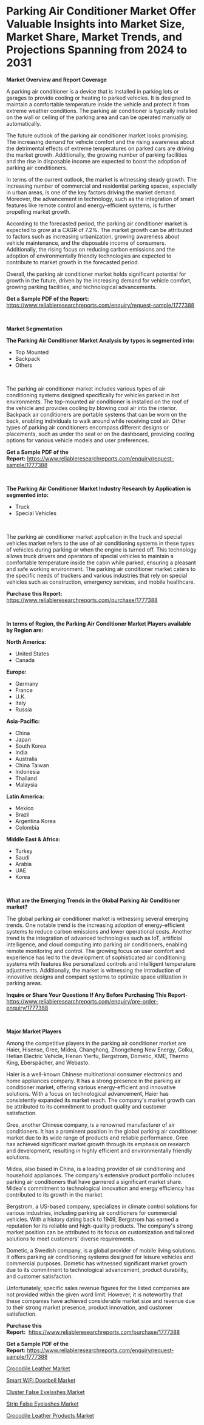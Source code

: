 <p><h1>Parking Air Conditioner Market Offer Valuable Insights into Market Size, Market Share, Market Trends, and Projections Spanning from 2024 to 2031</h1></p><p><strong>Market Overview and Report Coverage</strong></p>
<p><p>A parking air conditioner is a device that is installed in parking lots or garages to provide cooling or heating to parked vehicles. It is designed to maintain a comfortable temperature inside the vehicle and protect it from extreme weather conditions. The parking air conditioner is typically installed on the wall or ceiling of the parking area and can be operated manually or automatically.</p><p>The future outlook of the parking air conditioner market looks promising. The increasing demand for vehicle comfort and the rising awareness about the detrimental effects of extreme temperatures on parked cars are driving the market growth. Additionally, the growing number of parking facilities and the rise in disposable income are expected to boost the adoption of parking air conditioners.</p><p>In terms of the current outlook, the market is witnessing steady growth. The increasing number of commercial and residential parking spaces, especially in urban areas, is one of the key factors driving the market demand. Moreover, the advancement in technology, such as the integration of smart features like remote control and energy-efficient systems, is further propelling market growth.</p><p>According to the forecasted period, the parking air conditioner market is expected to grow at a CAGR of 7.2%. The market growth can be attributed to factors such as increasing urbanization, growing awareness about vehicle maintenance, and the disposable income of consumers. Additionally, the rising focus on reducing carbon emissions and the adoption of environmentally friendly technologies are expected to contribute to market growth in the forecasted period.</p><p>Overall, the parking air conditioner market holds significant potential for growth in the future, driven by the increasing demand for vehicle comfort, growing parking facilities, and technological advancements.</p></p>
<p><strong>Get a Sample PDF of the Report:</strong> <a href="https://www.reliableresearchreports.com/enquiry/request-sample/1777388">https://www.reliableresearchreports.com/enquiry/request-sample/1777388</a></p>
<p>&nbsp;</p>
<p><strong>Market Segmentation</strong></p>
<p><strong>The Parking Air Conditioner Market Analysis by types is segmented into:</strong></p>
<p><ul><li>Top Mounted</li><li>Backpack</li><li>Others</li></ul></p>
<p>&nbsp;</p>
<p><p>The parking air conditioner market includes various types of air conditioning systems designed specifically for vehicles parked in hot environments. The top-mounted air conditioner is installed on the roof of the vehicle and provides cooling by blowing cool air into the interior. Backpack air conditioners are portable systems that can be worn on the back, enabling individuals to walk around while receiving cool air. Other types of parking air conditioners encompass different designs or placements, such as under the seat or on the dashboard, providing cooling options for various vehicle models and user preferences.</p></p>
<p><strong>Get a Sample PDF of the Report:</strong>&nbsp;<a href="https://www.reliableresearchreports.com/enquiry/request-sample/1777388">https://www.reliableresearchreports.com/enquiry/request-sample/1777388</a></p>
<p>&nbsp;</p>
<p><strong>The Parking Air Conditioner Market Industry Research by Application is segmented into:</strong></p>
<p><ul><li>Truck</li><li>Special Vehicles</li></ul></p>
<p>&nbsp;</p>
<p><p>The parking air conditioner market application in the truck and special vehicles market refers to the use of air conditioning systems in these types of vehicles during parking or when the engine is turned off. This technology allows truck drivers and operators of special vehicles to maintain a comfortable temperature inside the cabin while parked, ensuring a pleasant and safe working environment. The parking air conditioner market caters to the specific needs of truckers and various industries that rely on special vehicles such as construction, emergency services, and mobile healthcare.</p></p>
<p><strong>Purchase this Report:</strong>&nbsp; <a href="https://www.reliableresearchreports.com/purchase/1777388">https://www.reliableresearchreports.com/purchase/1777388</a></p>
<p>&nbsp;</p>
<p><strong>In terms of Region, the Parking Air Conditioner Market Players available by Region are:</strong></p>
<p>
    <p> <strong> North America: </strong>
        <ul>
            <li>United States</li>
            <li>Canada</li>
        </ul>
        </p> 
    <p> <strong> Europe: </strong>
        <ul>
            <li>Germany</li>
            <li>France</li>
            <li>U.K.</li>
            <li>Italy</li>
            <li>Russia</li>
        </ul>
        </p> 
    <p> <strong> Asia-Pacific: </strong>
        <ul>
            <li>China</li>
            <li>Japan</li>
            <li>South Korea</li>
            <li>India</li>
            <li>Australia</li>
            <li>China Taiwan</li>
            <li>Indonesia</li>
            <li>Thailand</li>
            <li>Malaysia</li>
        </ul>
        </p> 
    <p> <strong> Latin America: </strong>
        <ul>
            <li>Mexico</li>
            <li>Brazil</li>
            <li>Argentina Korea</li>
            <li>Colombia</li>
        </ul>
        </p> 
    <p> <strong> Middle East & Africa: </strong>
        <ul>
            <li>Turkey</li>
            <li>Saudi</li>
            <li>Arabia</li>
            <li>UAE</li>
            <li>Korea</li>
        </ul>
    </p>
    </p>
<p>&nbsp;</p>
<p><strong>What are the Emerging Trends in the Global Parking Air Conditioner market?</strong></p>
<p><p>The global parking air conditioner market is witnessing several emerging trends. One notable trend is the increasing adoption of energy-efficient systems to reduce carbon emissions and lower operational costs. Another trend is the integration of advanced technologies such as IoT, artificial intelligence, and cloud computing into parking air conditioners, enabling remote monitoring and control. The growing focus on user comfort and experience has led to the development of sophisticated air conditioning systems with features like personalized controls and intelligent temperature adjustments. Additionally, the market is witnessing the introduction of innovative designs and compact systems to optimize space utilization in parking areas.</p></p>
<p><strong>Inquire or Share Your Questions If Any Before Purchasing This Report</strong>- <a href="https://www.reliableresearchreports.com/enquiry/pre-order-enquiry/1777388">https://www.reliableresearchreports.com/enquiry/pre-order-enquiry/1777388</a></p>
<p>&nbsp;</p>
<p><strong>Major Market Players</strong></p>
<p><p>Among the competitive players in the parking air conditioner market are Haier, Hisense, Gree, Midea, Changhong, Zhongcheng New Energy, Colku, Hetian Electric Vehicle, Henan Yierfu, Bergstrom, Dometic, KME, Thermo King, Eberspächer, and Webasto.</p><p>Haier is a well-known Chinese multinational consumer electronics and home appliances company. It has a strong presence in the parking air conditioner market, offering various energy-efficient and innovative solutions. With a focus on technological advancement, Haier has consistently expanded its market reach. The company's market growth can be attributed to its commitment to product quality and customer satisfaction.</p><p>Gree, another Chinese company, is a renowned manufacturer of air conditioners. It has a prominent position in the global parking air conditioner market due to its wide range of products and reliable performance. Gree has achieved significant market growth through its emphasis on research and development, resulting in highly efficient and environmentally friendly solutions.</p><p>Midea, also based in China, is a leading provider of air conditioning and household appliances. The company's extensive product portfolio includes parking air conditioners that have garnered a significant market share. Midea's commitment to technological innovation and energy efficiency has contributed to its growth in the market.</p><p>Bergstrom, a US-based company, specializes in climate control solutions for various industries, including parking air conditioners for commercial vehicles. With a history dating back to 1949, Bergstrom has earned a reputation for its reliable and high-quality products. The company's strong market position can be attributed to its focus on customization and tailored solutions to meet customers' diverse requirements.</p><p>Dometic, a Swedish company, is a global provider of mobile living solutions. It offers parking air conditioning systems designed for leisure vehicles and commercial purposes. Dometic has witnessed significant market growth due to its commitment to technological advancement, product durability, and customer satisfaction.</p><p>Unfortunately, specific sales revenue figures for the listed companies are not provided within the given word limit. However, it is noteworthy that these companies have achieved considerable market size and revenue due to their strong market presence, product innovation, and customer satisfaction.</p></p>
<p><strong>Purchase this Report:</strong>&nbsp;&nbsp;<a href="https://www.reliableresearchreports.com/purchase/1777388">https://www.reliableresearchreports.com/purchase/1777388</a></p>
<p></p>
<p><strong>Get a Sample PDF of the Report:</strong>&nbsp;<a href="https://www.reliableresearchreports.com/enquiry/request-sample/1777388">https://www.reliableresearchreports.com/enquiry/request-sample/1777388</a></p>
<p><p><a href="https://github.com/changoleonlaverguenzanoexiste/Market-Research-Report-List-1/blob/main/crocodile-leather-market.md">Crocodile Leather Market</a></p><p><a href="https://github.com/mharielmesa/Market-Research-Report-List-1/blob/main/smart-wifi-doorbell-market.md">Smart WiFi Doorbell Market</a></p><p><a href="https://github.com/nicoletavirag/Market-Research-Report-List-1/blob/main/cluster-false-eyelashes-market.md">Cluster False Eyelashes Market</a></p><p><a href="https://github.com/zeberleansnyderallisonwjfli/Market-Research-Report-List-1/blob/main/strip-false-eyelashes-market.md">Strip False Eyelashes Market</a></p><p><a href="https://github.com/wwwkeltoum/Market-Research-Report-List-1/blob/main/crocodile-leather-products-market.md">Crocodile Leather Products Market</a></p></p>